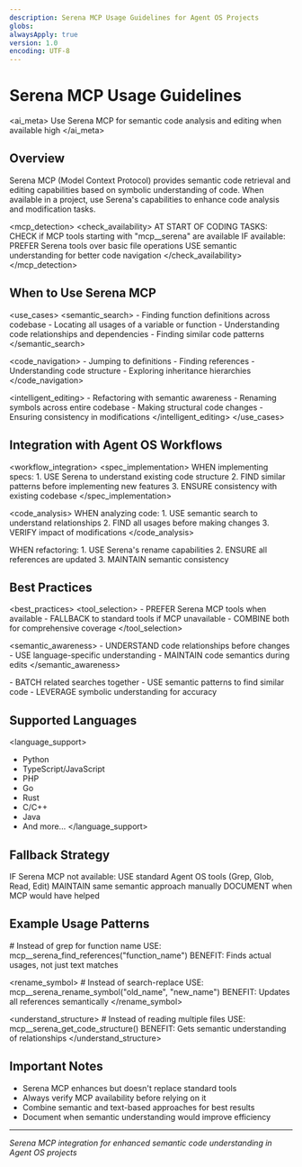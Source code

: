```yaml
---
description: Serena MCP Usage Guidelines for Agent OS Projects
globs:
alwaysApply: true
version: 1.0
encoding: UTF-8
---
```


# Serena MCP Usage Guidelines

<ai_meta>
  <rules>Use Serena MCP for semantic code analysis and editing when available</rules>
  <priority>high</priority>
</ai_meta>

## Overview

Serena MCP (Model Context Protocol) provides semantic code retrieval and editing capabilities based on symbolic understanding of code. When available in a project, use Serena's capabilities to enhance code analysis and modification tasks.

<mcp_detection>
  <check_availability>
    AT START OF CODING TASKS:
    CHECK if MCP tools starting with "mcp__serena" are available
    IF available:
      PREFER Serena tools over basic file operations
      USE semantic understanding for better code navigation
  </check_availability>
</mcp_detection>

## When to Use Serena MCP

<use_cases>
  <semantic_search>
    - Finding function definitions across codebase
    - Locating all usages of a variable or function
    - Understanding code relationships and dependencies
    - Finding similar code patterns
  </semantic_search>
  
  <code_navigation>
    - Jumping to definitions
    - Finding references
    - Understanding code structure
    - Exploring inheritance hierarchies
  </code_navigation>
  
  <intelligent_editing>
    - Refactoring with semantic awareness
    - Renaming symbols across entire codebase
    - Making structural code changes
    - Ensuring consistency in modifications
  </intelligent_editing>
</use_cases>

## Integration with Agent OS Workflows

<workflow_integration>
  <spec_implementation>
    WHEN implementing specs:
    1. USE Serena to understand existing code structure
    2. FIND similar patterns before implementing new features
    3. ENSURE consistency with existing codebase
  </spec_implementation>
  
  <code_analysis>
    WHEN analyzing code:
    1. USE semantic search to understand relationships
    2. FIND all usages before making changes
    3. VERIFY impact of modifications
  </code_analysis>
  
  <refactoring>
    WHEN refactoring:
    1. USE Serena's rename capabilities
    2. ENSURE all references are updated
    3. MAINTAIN semantic consistency
  </refactoring>
</workflow_integration>

## Best Practices

<best_practices>
  <tool_selection>
    - PREFER Serena MCP tools when available
    - FALLBACK to standard tools if MCP unavailable
    - COMBINE both for comprehensive coverage
  </tool_selection>
  
  <semantic_awareness>
    - UNDERSTAND code relationships before changes
    - USE language-specific understanding
    - MAINTAIN code semantics during edits
  </semantic_awareness>
  
  <efficiency>
    - BATCH related searches together
    - USE semantic patterns to find similar code
    - LEVERAGE symbolic understanding for accuracy
  </efficiency>
</best_practices>

## Supported Languages

<language_support>
  - Python
  - TypeScript/JavaScript
  - PHP
  - Go
  - Rust
  - C/C++
  - Java
  - And more...
</language_support>

## Fallback Strategy

<fallback>
  IF Serena MCP not available:
    USE standard Agent OS tools (Grep, Glob, Read, Edit)
    MAINTAIN same semantic approach manually
    DOCUMENT when MCP would have helped
</fallback>

## Example Usage Patterns

<examples>
  <find_all_usages>
    # Instead of grep for function name
    USE: mcp__serena_find_references("function_name")
    BENEFIT: Finds actual usages, not just text matches
  </find_all_usages>
  
  <rename_symbol>
    # Instead of search-replace
    USE: mcp__serena_rename_symbol("old_name", "new_name")
    BENEFIT: Updates all references semantically
  </rename_symbol>
  
  <understand_structure>
    # Instead of reading multiple files
    USE: mcp__serena_get_code_structure()
    BENEFIT: Gets semantic understanding of relationships
  </understand_structure>
</examples>

## Important Notes

- Serena MCP enhances but doesn't replace standard tools
- Always verify MCP availability before relying on it
- Combine semantic and text-based approaches for best results
- Document when semantic understanding would improve efficiency

---

*Serena MCP integration for enhanced semantic code understanding in Agent OS projects*